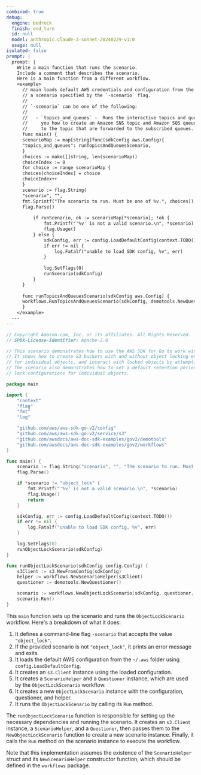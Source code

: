 ```yaml
---
combined: true
debug:
  engine: bedrock
  finish: end_turn
  id: null
  model: anthropic.claude-3-sonnet-20240229-v1:0
  usage: null
isolated: false
prompt: |
  prompt: |
    Write a main function that runs the scenario.
    Include a comment that describes the scenario.
    Here is a main function from a different workflow.
    <example>
      // main loads default AWS credentials and configuration from the ~/.aws folder and runs
      // a scenario specified by the `-scenario` flag.
      //
      // `-scenario` can be one of the following:
      //
      //   - `topics_and_queues` -  Runs the interactive topics and queues scenario that shows
      //     you how to create an Amazon SNS topic and Amazon SQS queues and publish messages
      //     to the topic that are forwarded to the subscribed queues.
      func main() {
      scenarioMap := map[string]func(sdkConfig aws.Config){
      "topics_and_queues": runTopicsAndQueuesScenario,
      }
      choices := make([]string, len(scenarioMap))
      choiceIndex := 0
      for choice := range scenarioMap {
      choices[choiceIndex] = choice
      choiceIndex++
      }
      scenario := flag.String(
      "scenario", "",
      fmt.Sprintf("The scenario to run. Must be one of %v.", choices))
      flag.Parse()
      
          if runScenario, ok := scenarioMap[*scenario]; !ok {
              fmt.Printf("'%v' is not a valid scenario.\n", *scenario)
              flag.Usage()
          } else {
              sdkConfig, err := config.LoadDefaultConfig(context.TODO())
              if err != nil {
                  log.Fatalf("unable to load SDK config, %v", err)
              }
      
              log.SetFlags(0)
              runScenario(sdkConfig)
          }
      }
      
      func runTopicsAndQueuesScenario(sdkConfig aws.Config) {
      workflows.RunTopicsAndQueuesScenario(sdkConfig, demotools.NewQuestioner())
      }
    </example>
  ---
---
```

```go
// Copyright Amazon.com, Inc. or its affiliates. All Rights Reserved.
// SPDX-License-Identifier: Apache-2.0

// This scenario demonstrates how to use the AWS SDK for Go to work with Amazon S3 object locking features.
// It shows how to create S3 buckets with and without object locking enabled, set object lock configurations
// for individual objects, and interact with locked objects by attempting to delete or overwrite them.
// The scenario also demonstrates how to set a default retention period for a bucket and view the object
// lock configurations for individual objects.

package main

import (
    "context"
    "flag"
    "fmt"
    "log"

    "github.com/aws/aws-sdk-go-v2/config"
    "github.com/aws/aws-sdk-go-v2/service/s3"
    "github.com/awsdocs/aws-doc-sdk-examples/gov2/demotools"
    "github.com/awsdocs/aws-doc-sdk-examples/gov2/workflows"
)

func main() {
    scenario := flag.String("scenario", "", "The scenario to run. Must be 'object_lock'.")
    flag.Parse()

    if *scenario != "object_lock" {
        fmt.Printf("'%v' is not a valid scenario.\n", *scenario)
        flag.Usage()
        return
    }

    sdkConfig, err := config.LoadDefaultConfig(context.TODO())
    if err != nil {
        log.Fatalf("unable to load SDK config, %v", err)
    }

    log.SetFlags(0)
    runObjectLockScenario(sdkConfig)
}

func runObjectLockScenario(sdkConfig config.Config) {
    s3Client := s3.NewFromConfig(sdkConfig)
    helper := workflows.NewScenarioHelper(s3Client)
    questioner := demotools.NewQuestioner()

    scenario := workflows.NewObjectLockScenario(sdkConfig, questioner, helper)
    scenario.Run()
}
```

This `main` function sets up the scenario and runs the `ObjectLockScenario` workflow. Here's a breakdown of what it does:

1. It defines a command-line flag `-scenario` that accepts the value `"object_lock"`.
2. If the provided scenario is not `"object_lock"`, it prints an error message and exits.
3. It loads the default AWS configuration from the `~/.aws` folder using `config.LoadDefaultConfig`.
4. It creates an `s3.Client` instance using the loaded configuration.
5. It creates a `ScenarioHelper` and a `Questioner` instance, which are used by the `ObjectLockScenario` workflow.
6. It creates a new `ObjectLockScenario` instance with the configuration, questioner, and helper.
7. It runs the `ObjectLockScenario` by calling its `Run` method.

The `runObjectLockScenario` function is responsible for setting up the necessary dependencies and running the scenario. It creates an `s3.Client` instance, a `ScenarioHelper`, and a `Questioner`, then passes them to the `NewObjectLockScenario` function to create a new scenario instance. Finally, it calls the `Run` method on the scenario instance to execute the workflow.

Note that this implementation assumes the existence of the `ScenarioHelper` struct and its `NewScenarioHelper` constructor function, which should be defined in the `workflows` package.